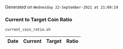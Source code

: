 Generated on `Wednesday 22-September-2021 at 21:09:19`

### Current to Target Coin Ratio
`current_coin_ratio.sh`

Date|Current|Target|Ratio
---|---|---|---

